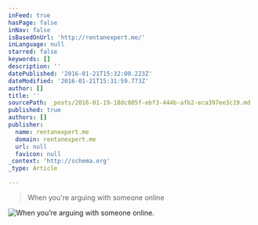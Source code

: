 ```yaml
---
inFeed: true
hasPage: false
inNav: false
isBasedOnUrl: 'http://rentanexpert.me/'
inLanguage: null
starred: false
keywords: []
description: ''
datePublished: '2016-01-21T15:32:00.223Z'
dateModified: '2016-01-21T15:31:59.773Z'
author: []
title: ''
sourcePath: _posts/2016-01-19-18dc805f-ebf3-444b-afb2-eca397ee3c19.md
published: true
authors: []
publisher:
  name: rentanexpert.me
  domain: rentanexpert.me
  url: null
  favicon: null
_context: 'http://schema.org'
_type: Article

---
```

> When you're arguing with someone online

![When you’re arguing with someone online.](https://s3-us-west-2.amazonaws.com/the-grid-img/p/3205a6109a27fdcc54356808623504b0f8b34607.gif)